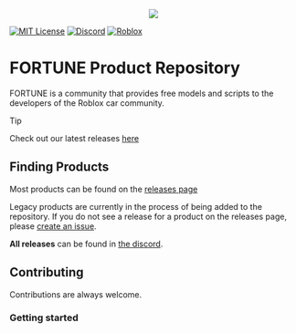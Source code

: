 <p align="center">
    <img src="https://cdn.discordapp.com/attachments/704013007310815232/862098362786381853/Fortune_Car_Parts_and_Tuning_Sticker_7300x.png?ex=681d30aa&is=681bdf2a&hm=3a5ce1ed97387a4bd889eb95942d721dba3c35c3f8d770ed46088e6042d7ee6e&">
</p>

[![MIT License](https://img.shields.io/badge/license-MIT-blue.svg?style=for-the-badge)](http://choosealicense.com/licenses/mit/)
[![Discord](https://img.shields.io/discord/700220790280552518?style=for-the-badge&logo=discord&logoColor=white&label=Discord)](https://discord.gg/KS5Jnwt)
[![Roblox](https://img.shields.io/badge/Roblox_Community_Page-blue.svg?style=for-the-badge)](https://www.roblox.com/communities/6769995/FORTUNE-Car-Parts-Tuning#!/about)

# FORTUNE Product Repository
FORTUNE is a community that provides free models and scripts to the developers of the Roblox car community.

> [!TIP]
> Check out our latest releases [here](https://github.com/SahanYW/FORTUNE_Products/releases)


## Finding Products
Most products can be found on the [releases page](https://github.com/SahanYW/FORTUNE_Products/releases)

Legacy products are currently in the process of being added to the repository. If you do not see a release for a product on the releases page, please [create an issue](https://github.com/SahanYW/FORTUNE_Products/issues).

__All releases__ can be found in [the discord](https://discord.gg/KS5Jnwt).

## Contributing
Contributions are always welcome.

### Getting started